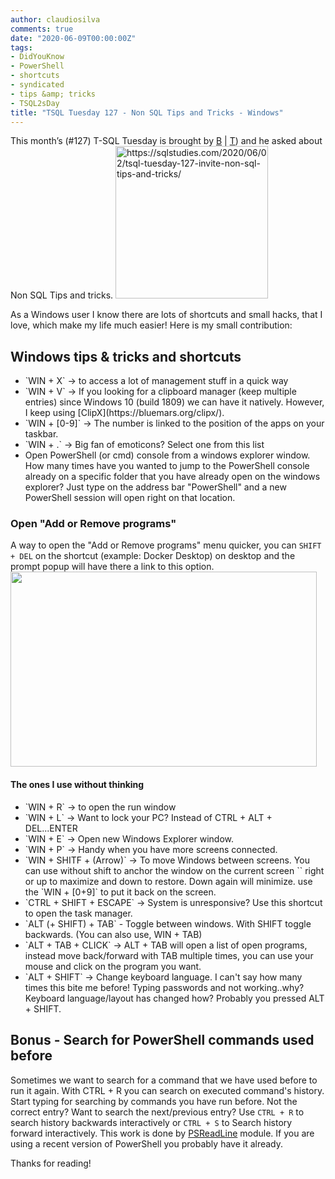 ```yaml
---
author: claudiosilva
comments: true
date: "2020-06-09T00:00:00Z"
tags:
- DidYouKnow
- PowerShell
- shortcuts
- syndicated
- tips &amp; tricks
- TSQL2sDay
title: "TSQL Tuesday 127 - Non SQL Tips and Tricks - Windows"
---
```

This month’s (#127) T-SQL Tuesday is brought by [B](https://sqlstudies.com/) \| [T](https://twitter.com/sqlstudent144)) and he asked about Non SQL Tips and tricks.
<img src="https://claudioessilva.github.io/img/2017/09/tsql2sday.jpg" alt="https://sqlstudies.com/2020/06/02/tsql-tuesday-127-invite-non-sql-tips-and-tricks/" width="244" height="244" class="aligncenter size-full wp-image-599" />

As a Windows user I know there are lots of shortcuts and small hacks, that I love, which make my life much easier!
Here is my small contribution:

<h2>Windows tips &amp; tricks and shortcuts</h2>

<ul>
<li>`WIN + X` -> to access a lot of management stuff in a quick way</li>
<li>`WIN + V` -> If you looking for a clipboard manager (keep multiple entries) since Windows 10 (build 1809) we can have it natively. However, I keep using [ClipX](https://bluemars.org/clipx/).</li>
<li>`WIN + [0-9]` -> The number is linked to the position of the apps on your taskbar.</li>
<li>`WIN + .` -> Big fan of emoticons? Select one from this list</li>
<li>Open PowerShell (or cmd) console from a windows explorer window. How many times have you wanted to jump to the PowerShell console already on a specific folder that you have already open on the windows explorer? Just type on the address bar "PowerShell" and a new PowerShell session will open right on that location.</li>
</ul>

<h3>Open "Add or Remove programs"</h3>

A way to open the "Add or Remove programs" menu quicker, you can `SHIFT + DEL` on the shortcut (example: Docker Desktop) on desktop and the prompt popup will have there a link to this option.
<img src="https://claudioessilva.github.io/img/2020/06/addremoveprogramshortcut.png" alt="" width="490" height="312" class="aligncenter size-full wp-image-2166" />

<h4>The ones I use without thinking</h4>

<ul>
<li>`WIN + R` -> to open the run window</li>
<li>`WIN + L` -> Want to lock your PC? Instead of CTRL + ALT + DEL...ENTER</li>
<li>`WIN + E` -> Open new Windows Explorer window.</li>
<li>`WIN + P` -> Handy when you have more screens connected.</li>
<li>`WIN + SHITF + (Arrow)` -> To move Windows between screens. You can use without shift to anchor the window on the current screen `` right or up to maximize and down to restore. Down again will minimize. use the `WIN + [0+9]` to put it back on the screen.</li>
<li>`CTRL + SHIFT + ESCAPE` -> System is unresponsive? Use this shortcut to open the task manager.</li>
<li>`ALT (+ SHIFT) + TAB` - Toggle between windows. With SHIFT toggle backwards. (You can also use, WIN + TAB)</li>
<li>`ALT + TAB + CLICK` -> ALT + TAB will open a list of open programs, instead move back/forward with TAB multiple times, you can use your mouse and click on the program you want.</li>
<li>`ALT + SHIFT` -> Change keyboard language. I can't say how many times this bite me before! Typing passwords and not working..why? Keyboard language/layout has changed how? Probably you pressed ALT + SHIFT. </li>
</ul>

<h2>Bonus - Search for PowerShell commands used before</h2>

Sometimes we want to search for a command that we have used before to run it again. With CTRL + R you can search on executed command's history. Start typing for searching by commands you have run before.
Not the correct entry? Want to search the next/previous entry?
Use `CTRL + R` to search history backwards interactively or `CTRL + S` to Search history forward interactively. This work is done by [PSReadLine](https://github.com/PowerShell/PSReadLine) module. If you are using a recent version of PowerShell you probably have it already.

Thanks for reading!
